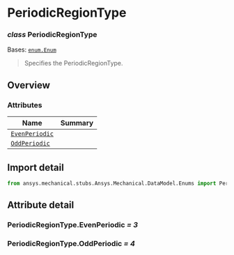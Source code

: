 <a id="periodicregiontype"></a>

# PeriodicRegionType

<a id="PeriodicRegionType"></a>

### *class* PeriodicRegionType

Bases: [`enum.Enum`](https://docs.python.org/3/library/enum.html#enum.Enum)

> Specifies the PeriodicRegionType.

> <!-- !! processed by numpydoc !! -->

<a id="overview"></a>

## Overview

### Attributes

| Name | Summary |
|------------------------------------------------------|----|
| [`EvenPeriodic`](#PeriodicRegionType.EvenPeriodic)   |    |
| [`OddPeriodic`](#PeriodicRegionType.OddPeriodic)     |    |

<a id="import-detail"></a>

## Import detail

```python
from ansys.mechanical.stubs.Ansys.Mechanical.DataModel.Enums import PeriodicRegionType
```

<a id="attribute-detail"></a>

## Attribute detail

<a id="PeriodicRegionType.EvenPeriodic"></a>

### PeriodicRegionType.EvenPeriodic *= 3*

<a id="PeriodicRegionType.OddPeriodic"></a>

### PeriodicRegionType.OddPeriodic *= 4*
